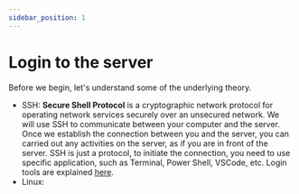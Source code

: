 ```yaml
---
sidebar_position: 1
---
```


# Login to the server

Before we begin, let's understand some of the underlying theory.
- SSH: **Secure Shell Protocol** is a cryptographic network protocol for operating network services securely over an unsecured network. We will use SSH to communicate between your computer and the server. Once we establish the connection between you and the server, you can carried out any activities on the server, as if you are in front of the server. SSH is just a protocol, to initiate the connection, you need to use specific application, such as Terminal, Power Shell, VSCode, etc. Login tools are explained [here](#login-tools).
- Linux: 